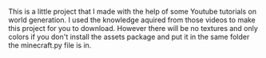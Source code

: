 This is a little project that I made with the help of some Youtube tutorials on world generation. I used
the knowledge aquired from those videos to make this project for you to download. However there will be no textures and only colors
if you don't install the assets package and put it in the same folder the minecraft.py file is in.
